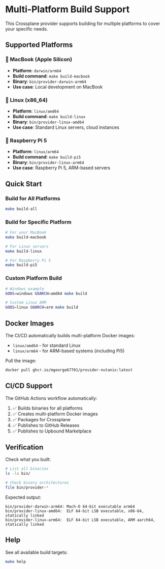 # Multi-Platform Build Support

This Crossplane provider supports building for multiple platforms to cover your specific needs.

## Supported Platforms

### 🍎 MacBook (Apple Silicon)
- **Platform**: `darwin/arm64`
- **Build command**: `make build-macbook`
- **Binary**: `bin/provider-darwin-arm64`
- **Use case**: Local development on MacBook

### 🐧 Linux (x86_64)
- **Platform**: `linux/amd64`
- **Build command**: `make build-linux`
- **Binary**: `bin/provider-linux-amd64`
- **Use case**: Standard Linux servers, cloud instances

### 🥧 Raspberry Pi 5
- **Platform**: `linux/arm64`
- **Build command**: `make build-pi5`
- **Binary**: `bin/provider-linux-arm64`
- **Use case**: Raspberry Pi 5, ARM-based servers

## Quick Start

### Build for All Platforms
```bash
make build-all
```

### Build for Specific Platform
```bash
# For your MacBook
make build-macbook

# For Linux servers
make build-linux

# For Raspberry Pi 5
make build-pi5
```

### Custom Platform Build
```bash
# Windows example
GOOS=windows GOARCH=amd64 make build

# Custom Linux ARM
GOOS=linux GOARCH=arm make build
```

## Docker Images

The CI/CD automatically builds multi-platform Docker images:
- `linux/amd64` - for standard Linux
- `linux/arm64` - for ARM-based systems (including Pi5)

Pull the image:
```bash
docker pull ghcr.io/mgeorge67701/provider-nutanix:latest
```

## CI/CD Support

The GitHub Actions workflow automatically:
1. ✅ Builds binaries for all platforms
2. ✅ Creates multi-platform Docker images
3. ✅ Packages for Crossplane
4. ✅ Publishes to GitHub Releases
5. ✅ Publishes to Upbound Marketplace

## Verification

Check what you built:
```bash
# List all binaries
ls -la bin/

# Check binary architectures
file bin/provider-*
```

Expected output:
```
bin/provider-darwin-arm64: Mach-O 64-bit executable arm64
bin/provider-linux-amd64:  ELF 64-bit LSB executable, x86-64, statically linked
bin/provider-linux-arm64:  ELF 64-bit LSB executable, ARM aarch64, statically linked
```

## Help

See all available build targets:
```bash
make help
```
